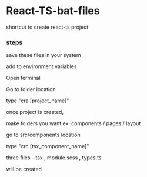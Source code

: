 # React-TS-bat-files
shortcut to create react-ts project

### steps
save these files in your system 


add to environment variables



Open terminal 

Go to folder location 

type "cra [project_name]"

once project is created,

make folders you want ex. components / pages / layout

go to src/components location

type "crc [tsx_component_name]"

three files - tsx , module.scss , types.ts

will be created
